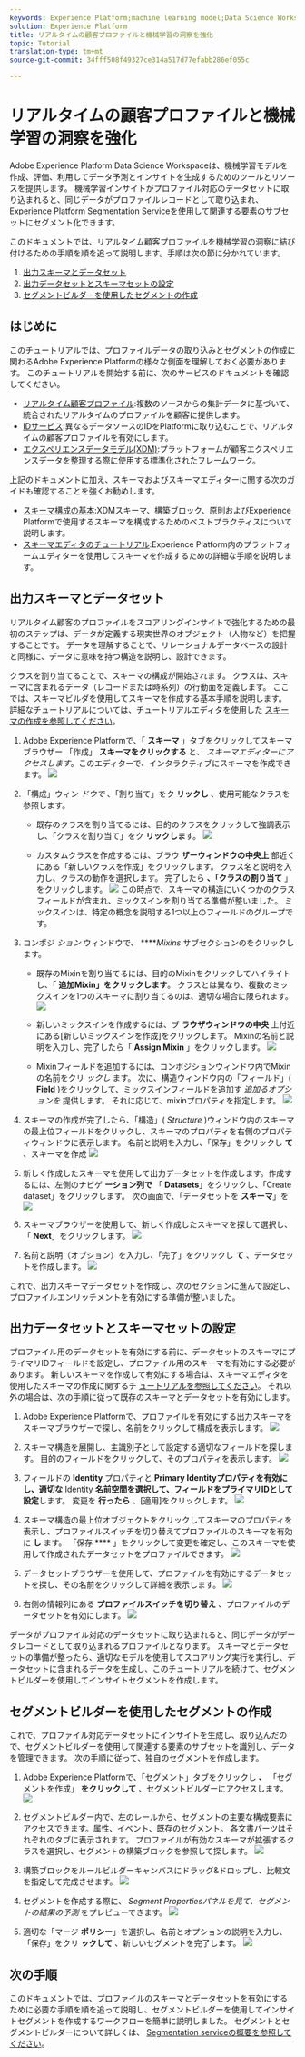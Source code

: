 ```yaml
---
keywords: Experience Platform;machine learning model;Data Science Workspace;Real-time Customer Profile;popular topics
solution: Experience Platform
title: リアルタイムの顧客プロファイルと機械学習の洞察を強化
topic: Tutorial
translation-type: tm+mt
source-git-commit: 34fff508f49327ce314a517d77efabb286ef055c

---
```



# リアルタイムの顧客プロファイルと機械学習の洞察を強化

Adobe Experience Platform Data Science Workspaceは、機械学習モデルを作成、評価、利用してデータ予測とインサイトを生成するためのツールとリソースを提供します。 機械学習インサイトがプロファイル対応のデータセットに取り込まれると、同じデータがプロファイルレコードとして取り込まれ、Experience Platform Segmentation Serviceを使用して関連する要素のサブセットにセグメント化できます。

このドキュメントでは、リアルタイム顧客プロファイルを機械学習の洞察に結び付けるための手順を順を追って説明します。手順は次の節に分かれています。

1. [出力スキーマとデータセット](#create-an-output-schema-and-dataset)
2. [出力データセットとスキーマセットの設定](#configure-an-output-schema-and-dataset)
3. [セグメントビルダーを使用したセグメントの作成](#create-segments-using-the-segment-builder)

## はじめに

このチュートリアルでは、プロファイルデータの取り込みとセグメントの作成に関わるAdobe Experience Platformの様々な側面を理解しておく必要があります。 このチュートリアルを開始する前に、次のサービスのドキュメントを確認してください。

* [リアルタイム顧客プロファイル](../../rtcdp/home.md):複数のソースからの集計データに基づいて、統合されたリアルタイムのプロファイルを顧客に提供します。
* [IDサービス](../../identity-service/home.md):異なるデータソースのIDをPlatformに取り込むことで、リアルタイムの顧客プロファイルを有効にします。
* [エクスペリエンスデータモデル(XDM)](../../xdm/home.md):プラットフォームが顧客エクスペリエンスデータを整理する際に使用する標準化されたフレームワーク。

上記のドキュメントに加え、スキーマおよびスキーマエディターに関する次のガイドも確認することを強くお勧めします。

* [スキーマ構成の基本](../../xdm/schema/composition.md):XDMスキーマ、構築ブロック、原則およびExperience Platformで使用するスキーマを構成するためのベストプラクティスについて説明します。
* [スキーマエディタのチュートリアル](../../xdm/tutorials/create-schema-ui.md):Experience Platform内のプラットフォームエディターを使用してスキーマを作成するための詳細な手順を説明します。

## 出力スキーマとデータセット

リアルタイム顧客のプロファイルをスコアリングインサイトで強化するための最初のステップは、データが定義する現実世界のオブジェクト（人物など）を把握することです。 データを理解することで、リレーショナルデータベースの設計と同様に、データに意味を持つ構造を説明し、設計できます。

クラスを割り当てることで、スキーマの構成が開始されます。 クラスは、スキーマに含まれるデータ（レコードまたは時系列）の行動面を定義します。 ここでは、スキーマビルダを使用してスキーマを作成する基本手順を説明します。 詳細なチュートリアルについては、チュートリアルエディタを使用した [スキーマの作成を参照してください](../../xdm/tutorials/create-schema-ui.md)。

1. Adobe Experience Platformで、「 **スキーマ** 」タブをクリックしてスキーマブラウザー 「作成」 **スキーマをクリックする** と、 *スキーマエディターにアクセスします*。このエディターで、インタラクティブにスキーマを作成できます。
   ![](../images/models-recipes/enrich-rtcdp/schema_browser.png)

2. 「構成」ウィン *ドウで* 、「割り当て」をク **リックし** 、使用可能なクラスを参照します。
   * 既存のクラスを割り当てるには、目的のクラスをクリックして強調表示し、「クラスを割り当て」をク **リックしま**す。
      ![](../images/models-recipes/enrich-rtcdp/existing_class.png)

   * カスタムクラスを作成するには、ブラウ **ザーウィンドウの中央上** 部近くにある「新しいクラスを作成」をクリックします。 クラス名と説明を入力し、クラスの動作を選択します。 完了したら **、「クラスの割り当て** 」をクリックします。
      ![](../images/models-recipes/enrich-rtcdp/create_new_class.png)
   この時点で、スキーマの構造にいくつかのクラスフィールドが含まれ、ミックスインを割り当てる準備が整いました。 ミックスインは、特定の概念を説明する1つ以上のフィールドのグループです。

3. コンポジ *ション* ウィンドウで、 *****Mixins* サブセクションのをクリックします。
   * 既存のMixinを割り当てるには、目的のMixinをクリックしてハイライトし、「 **追加Mixin」をクリックします**。 クラスとは異なり、複数のミックスインを1つのスキーマに割り当てるのは、適切な場合に限られます。
      ![](../images/models-recipes/enrich-rtcdp/existing_mixin.png)

   * 新しいミックスインを作成するには、ブ **ラウザウィンドウの中央** 上付近にある[新しいミックスインを作成]をクリックします。 Mixinの名前と説明を入力し、完了したら「 **Assign Mixin** 」をクリックします。
      ![](../images/models-recipes/enrich-rtcdp/create_new_mixin.png)

   * Mixinフィールドを追加するには、コンポジションウィンドウ内でMixinの名前をクリ *ックし* ます。 次に、構造ウィンドウ内の「フィールド」( **Field** )をクリックして、ミックスインフィールドを追加す *追加るオプションを* 提供します。 それに応じて、mixinプロパティを指定します。
      ![](../images/models-recipes/enrich-rtcdp/mixin_properties.png)

4. スキーマの作成が完了したら、「構造」( *Structure* )ウィンドウ内のスキーマの最上位フィールドをクリックし、スキーマのプロパティを右側のプロパティウィンドウに表示します。 名前と説明を入力し、「保存」をクリックし **て** 、スキーマを作成
   ![](../images/models-recipes/enrich-rtcdp/save_schema.png)

5. 新しく作成したスキーマを使用して出力データセットを作成します。作成するには、左側のナビゲ **ーション列で** 「 **Datasets**」をクリックし、「Create dataset」をクリックします。 次の画面で、「データセットを **スキーマ**」を
   ![](../images/models-recipes/enrich-rtcdp/dataset_overview.png)

6. スキーマブラウザーを使用して、新しく作成したスキーマを探して選択し、「 **Next**」をクリックします。
   ![](../images/models-recipes/enrich-rtcdp/choose_schema.png)

7. 名前と説明（オプション）を入力し、「完了」をクリックし **て** 、データセットを作成します。
   ![](../images/models-recipes/enrich-rtcdp/configure_dataset.png)

これで、出力スキーマデータセットを作成し、次のセクションに進んで設定し、プロファイルエンリッチメントを有効にする準備が整いました。

## 出力データセットとスキーマセットの設定

プロファイル用のデータセットを有効にする前に、データセットのスキーマにプライマリIDフィールドを設定し、プロファイル用のスキーマを有効にする必要があります。 新しいスキーマを作成して有効にする場合は、スキーマエディタを使用したスキーマの作成に関するチ [ュートリアルを参照してください](../../xdm/tutorials/create-schema-ui.md)。 それ以外の場合は、次の手順に従って既存のスキーマとデータセットを有効にします。

1. Adobe Experience Platformで、プロファイルを有効にする出力スキーマをスキーマブラウザーで探し、名前をクリックして構成を表示します。
   ![](../images/models-recipes/enrich-rtcdp/schemas.png)

2. スキーマ構造を展開し、主識別子として設定する適切なフィールドを探します。 目的のフィールドをクリックして、そのプロパティを表示します。
   ![](../images/models-recipes/enrich-rtcdp/schema_structure.png)

3. フィールドの **Identity** プロパティと **Primary Identityプロパティを有効にし、適切な** Identity **名前空間を選択して、フィールドをプライマリIDとして設定**&#x200B;します。 変更を **行ったら** 、[適用]をクリックします。
   ![](../images/models-recipes/enrich-rtcdp/set_identity.png)

4. スキーマ構造の最上位オブジェクトをクリックしてスキーマのプロパティを表示し、プロファイルスイッチを切り替えてプロファイルのスキーマを有効に **し** ます。 「保存 **** 」をクリックして変更を確定し、このスキーマを使用して作成されたデータセットをプロファイルできます。
   ![](../images/models-recipes/enrich-rtcdp/enable_schema.png)

5. データセットブラウザーを使用して、プロファイルを有効にするデータセットを探し、その名前をクリックして詳細を表示します。
   ![](../images/models-recipes/enrich-rtcdp/datasets.png)

6. 右側の情報列にある **プロファイルスイッチを切り替え** 、プロファイルのデータセットを有効にします。
   ![](../images/models-recipes/enrich-rtcdp/enable_dataset.png)

データがプロファイル対応のデータセットに取り込まれると、同じデータがデータレコードとして取り込まれるプロファイルとなります。 スキーマとデータセットの準備が整ったら、適切なモデルを使用してスコアリング実行を実行し、データセットに含まれるデータを生成し、このチュートリアルを続けて、セグメントビルダーを使用してインサイトセグメントを作成します。

## セグメントビルダーを使用したセグメントの作成

これで、プロファイル対応データセットにインサイトを生成し、取り込んだので、セグメントビルダーを使用して関連する要素のサブセットを識別し、データを管理できます。 次の手順に従って、独自のセグメントを作成します。

1. Adobe Experience Platformで、「セグメント」タブをクリックし **、** 「セグメントを作成」 **をクリックして** 、セグメントビルダーにアクセスします。
   ![](../images/models-recipes/enrich-rtcdp/segments_overview.png)

2. セグメントビルダー内で、左のレールから、セグメントの主要な構成要素にアクセスできます。属性、イベント、既存のセグメント。 各文書パーツはそれぞれのタブに表示されます。 プロファイルが有効なスキーマが拡張するクラスを選択し、セグメントの構築ブロックを参照して探します。
   ![](../images/models-recipes/enrich-rtcdp/segment_builder.png)

3. 構築ブロックをルールビルダーキャンバスにドラッグ&amp;ドロップし、比較文を指定して完成させます。
   ![](../images/models-recipes/enrich-rtcdp/drag_fill.gif)

4. セグメントを作成する際に、 *Segment Propertiesパネルを見て、セグメントの結果の予測* をプレビューできます。
   ![](../images/models-recipes/enrich-rtcdp/preview_segment.gif)

5. 適切な「マージ **ポリシー**」を選択し、名前とオプションの説明を入力し、「保存」をクリ **ックして** 、新しいセグメントを完了します。
   ![](../images/models-recipes/enrich-rtcdp/save_segment.png)


## 次の手順

このドキュメントでは、プロファイルのスキーマとデータセットを有効にするために必要な手順を順を追って説明し、セグメントビルダーを使用してインサイトセグメントを作成するワークフローを簡単に説明しました。 セグメントとセグメントビルダーについて詳しくは、 [Segmentation serviceの概要を参照してください](../../segmentation/home.md)。